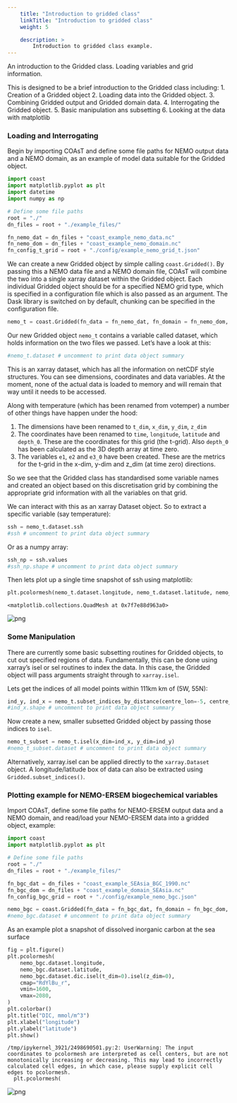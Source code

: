```yaml
---
    title: "Introduction to gridded class"
    linkTitle: "Introduction to gridded class"
    weight: 5

    description: >
        Introduction to gridded class example.
---
```

An introduction to the Gridded class. Loading variables and grid information.

This is designed to be a brief introduction to the Gridded class including:
    1. Creation of a Gridded object
    2. Loading data into the Gridded object.
    3. Combining Gridded output and Gridded domain data.
    4. Interrogating the Gridded object.
    5. Basic manipulation ans subsetting
    6. Looking at the data with matplotlib
    
    
### Loading and Interrogating

Begin by importing COAsT and define some file paths for NEMO output data and a NEMO domain, as an example of model data suitable for the Gridded object.


```python
import coast
import matplotlib.pyplot as plt
import datetime
import numpy as np

# Define some file paths
root = "./"
dn_files = root + "./example_files/"

fn_nemo_dat = dn_files + "coast_example_nemo_data.nc"
fn_nemo_dom = dn_files + "coast_example_nemo_domain.nc"
fn_config_t_grid = root + "./config/example_nemo_grid_t.json"
```

We can create a new Gridded object by simple calling `coast.Gridded()`. By passing this a NEMO data file and a NEMO domain file, COAsT will combine the two into a single xarray dataset within the Gridded object. Each individual Gridded object should be for a specified NEMO grid type, which is specified in a configuration file which is also passed as an argument. The Dask library is switched on by default, chunking can be specified in the configuration file.


```python
nemo_t = coast.Gridded(fn_data = fn_nemo_dat, fn_domain = fn_nemo_dom, config=fn_config_t_grid)
```

Our new Gridded object `nemo_t` contains a variable called dataset, which holds information on the two files we passed. Let’s have a look at this:


```python
#nemo_t.dataset # uncomment to print data object summary
```

This is an xarray dataset, which has all the information on netCDF style structures. You can see dimensions, coordinates and data variables. At the moment, none of the actual data is loaded to memory and will remain that way until it needs to be accessed.

Along with temperature (which has been renamed from votemper) a number of other things have happen under the hood:

1. The dimensions have been renamed to `t_dim`, `x_dim`, `y_dim`, `z_dim`
2. The coordinates have been renamed to `time`, `longitude`, `latitude` and `depth_0`. These are the coordinates for this grid (the t-grid). Also `depth_0` has been calculated as the 3D depth array at time zero.
3. The variables `e1`, `e2` and `e3_0` have been created. These are the metrics for the t-grid in the x-dim, y-dim and z_dim (at time zero) directions.

So we see that the Gridded class has standardised some variable names and created an object based on this discretisation grid by combining the appropriate grid information with all the variables on that grid.

We can interact with this as an xarray Dataset object. So to extract a specific variable (say temperature):


```python
ssh = nemo_t.dataset.ssh
#ssh # uncomment to print data object summary
```

Or as a numpy array:


```python
ssh_np = ssh.values
#ssh_np.shape # uncomment to print data object summary
```

Then lets plot up a single time snapshot of ssh using matplotlib:


```python
plt.pcolormesh(nemo_t.dataset.longitude, nemo_t.dataset.latitude, nemo_t.dataset.ssh[0])
```




    <matplotlib.collections.QuadMesh at 0x7f7e88d963a0>




    
![png](/COAsT/introduction_to_gridded_class_files/introduction_to_gridded_class_11_1.png)
    


### Some Manipulation

There are currently some basic subsetting routines for Gridded objects, to cut out specified regions of data. Fundamentally, this can be done using xarray’s isel or sel routines to index the data. In this case, the Gridded object will pass arguments straight through to `xarray.isel`.

Lets get the indices of all model points within 111km km of (5W, 55N):


```python
ind_y, ind_x = nemo_t.subset_indices_by_distance(centre_lon=-5, centre_lat=55, radius=111)
#ind_x.shape # uncomment to print data object summary
```

Now create a new, smaller subsetted Gridded object by passing those indices to `isel`.


```python
nemo_t_subset = nemo_t.isel(x_dim=ind_x, y_dim=ind_y)
#nemo_t_subset.dataset # uncomment to print data object summary
```

Alternatively, xarray.isel can be applied directly to the `xarray.Dataset` object.
A longitude/latitude box of data can also be extracted using `Gridded.subset_indices()`.

### Plotting example for NEMO-ERSEM biogechemical variables

Import COAsT, define some file paths for NEMO-ERSEM output data and a NEMO domain, and read/load your NEMO-ERSEM data into a gridded object, example:


```python
import coast
import matplotlib.pyplot as plt

# Define some file paths
root = "./"
dn_files = root + "./example_files/"

fn_bgc_dat = dn_files + "coast_example_SEAsia_BGC_1990.nc"
fn_bgc_dom = dn_files + "coast_example_domain_SEAsia.nc"
fn_config_bgc_grid = root + "./config/example_nemo_bgc.json"

nemo_bgc = coast.Gridded(fn_data = fn_bgc_dat, fn_domain = fn_bgc_dom, config=fn_config_bgc_grid)
#nemo_bgc.dataset # uncomment to print data object summary
```

As an example plot a snapshot of dissolved inorganic carbon at the sea surface


```python
fig = plt.figure()
plt.pcolormesh(
    nemo_bgc.dataset.longitude,
    nemo_bgc.dataset.latitude,
    nemo_bgc.dataset.dic.isel(t_dim=0).isel(z_dim=0),
    cmap="RdYlBu_r",
    vmin=1600,
    vmax=2080,
)
plt.colorbar()
plt.title("DIC, mmol/m^3")
plt.xlabel("longitude")
plt.ylabel("latitude")
plt.show()
```

    /tmp/ipykernel_3921/2498690501.py:2: UserWarning: The input coordinates to pcolormesh are interpreted as cell centers, but are not monotonically increasing or decreasing. This may lead to incorrectly calculated cell edges, in which case, please supply explicit cell edges to pcolormesh.
      plt.pcolormesh(



    
![png](/COAsT/introduction_to_gridded_class_files/introduction_to_gridded_class_20_1.png)
    



```python

```
